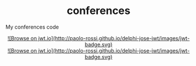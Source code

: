 # <div align="center">conferences</div>

My conferences code

<div align="center"><a href="http://jwt.io/">![Browse on jwt.io](http://paolo-rossi.github.io/delphi-jose-jwt/images/jwt-badge.svg)</a></div>

<div align="center"><a href="http://jwt.io/" target="_blank">![Browse on jwt.io](http://paolo-rossi.github.io/delphi-jose-jwt/images/jwt-badge.svg)</a></div>
